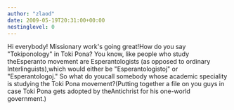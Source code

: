 ```yaml
---
author: "zlaod"
date: 2009-05-19T20:31:00+00:00
nestinglevel: 0
---
```

Hi everybody! Missionary work's going great!How do you say "Tokiponology" in Toki Pona? You know, like people who study theEsperanto movement are Esperantologists (as opposed to ordinary Interlinguists),which would either be "Esperantologistoj" or "Esperantologoj." So what do youcall somebody whose academic speciality is studying the Toki Pona movement?(Putting together a file on you guys in case Toki Pona gets adopted by theAntichrist for his one-world government.)